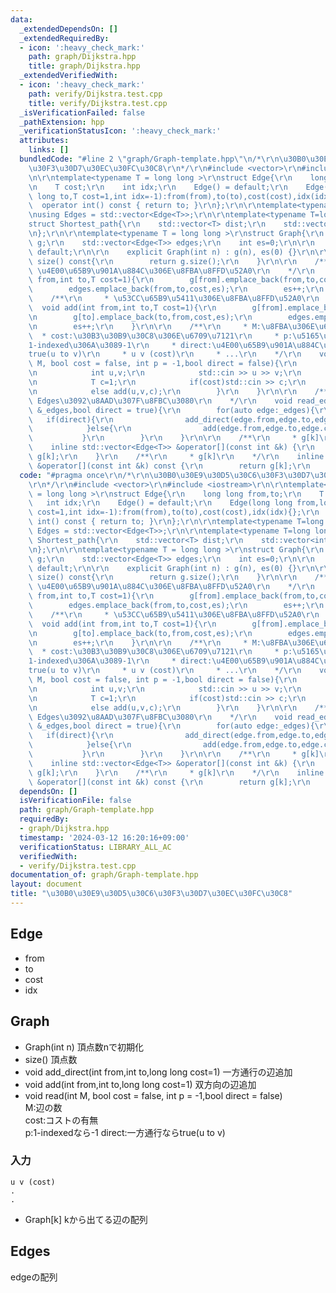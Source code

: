 ```yaml
---
data:
  _extendedDependsOn: []
  _extendedRequiredBy:
  - icon: ':heavy_check_mark:'
    path: graph/Dijkstra.hpp
    title: graph/Dijkstra.hpp
  _extendedVerifiedWith:
  - icon: ':heavy_check_mark:'
    path: verify/Dijkstra.test.cpp
    title: verify/Dijkstra.test.cpp
  _isVerificationFailed: false
  _pathExtension: hpp
  _verificationStatusIcon: ':heavy_check_mark:'
  attributes:
    links: []
  bundledCode: "#line 2 \"graph/Graph-template.hpp\"\n/*\r\n\u30B0\u30E9\u30D5\u30C6\
    \u30F3\u30D7\u30EC\u30FC\u30C8\r\n*/\r\n#include <vector>\r\n#include <iostream>\r\
    \n\r\ntemplate<typename T = long long >\r\nstruct Edge{\r\n    long long from,to;\r\
    \n    T cost;\r\n    int idx;\r\n    Edge() = default;\r\n    Edge(long long from,long\
    \ long to,T cost=1,int idx=-1):from(from),to(to),cost(cost),idx(idx){};\r\n  \
    \  operator int() const { return to; }\r\n};\r\n\r\ntemplate<typename T=long long>\r\
    \nusing Edges = std::vector<Edge<T>>;\r\n\r\ntemplate<typename T=long long>\r\n\
    struct Shortest_path{\r\n    std::vector<T> dist;\r\n    std::vector<int>from,last_edge;\r\
    \n};\r\n\r\ntemplate<typename T = long long >\r\nstruct Graph{\r\n    std::vector<std::vector<Edge<T>>>\
    \ g;\r\n    std::vector<Edge<T>> edges;\r\n    int es=0;\r\n\r\n    Graph() =\
    \ default;\r\n\r\n    explicit Graph(int n) : g(n), es(0) {}\r\n\r\n    std::size_t\
    \ size() const{\r\n        return g.size();\r\n    }\r\n\r\n    /**\r\n     *\
    \ \u4E00\u65B9\u901A\u884C\u306E\u8FBA\u8FFD\u52A0\r\n    */\r\n    void add_direct(int\
    \ from,int to,T cost=1){\r\n        g[from].emplace_back(from,to,cost,es);\r\n\
    \        edges.emplace_back(from,to,cost,es);\r\n        es++;\r\n    }\r\n\r\n\
    \    /**\r\n     * \u53CC\u65B9\u5411\u306E\u8FBA\u8FFD\u52A0\r\n    */\r\n  \
    \  void add(int from,int to,T cost=1){\r\n        g[from].emplace_back(from,to,cost,es);\r\
    \n        g[to].emplace_back(to,from,cost,es);\r\n        edges.emplace_back(from,to,cost,es);\r\
    \n        es++;\r\n    }\r\n\r\n    /**\r\n     * M:\u8FBA\u306E\u6570\r\n   \
    \  * cost:\u30B3\u30B9\u30C8\u306E\u6709\u7121\r\n     * p:\u5165\u529B\u304C\
    1-indexed\u306A\u3089-1\r\n     * direct:\u4E00\u65B9\u901A\u884C\u306A\u3089\
    true(u to v)\r\n     * u v (cost)\r\n     * ...\r\n    */\r\n    void read(int\
    \ M, bool cost = false, int p = -1,bool direct = false){\r\n        for(int i=0;i<M;i++){\r\
    \n            int u,v;\r\n            std::cin >> u >> v;\r\n            u+=p;v+=p;\r\
    \n            T c=1;\r\n            if(cost)std::cin >> c;\r\n            if(direct)add_direct(u,v,c);\r\
    \n            else add(u,v,c);\r\n        }\r\n    }\r\n\r\n    /**\r\n     *\
    \ Edges\u3092\u8AAD\u307F\u8FBC\u3080\r\n    */\r\n    void read_edges(Edges<T>\
    \ &_edges,bool direct = true){\r\n        for(auto edge:_edges){\r\n         \
    \   if(direct){\r\n                add_direct(edge.from,edge.to,edge.cost);\r\n\
    \            }else{\r\n                add(edge.from,edge.to,edge.cost);\r\n \
    \           }\r\n        }\r\n    }\r\n\r\n    /**\r\n     * g[k]\r\n    */\r\n\
    \    inline std::vector<Edge<T>> &operator[](const int &k) {\r\n        return\
    \ g[k];\r\n    }\r\n    /**\r\n     * g[k]\r\n    */\r\n    inline const std::vector<Edge<T>>\
    \ &operator[](const int &k) const {\r\n        return g[k];\r\n    }\r\n};\n"
  code: "#pragma once\r\n/*\r\n\u30B0\u30E9\u30D5\u30C6\u30F3\u30D7\u30EC\u30FC\u30C8\
    \r\n*/\r\n#include <vector>\r\n#include <iostream>\r\n\r\ntemplate<typename T\
    \ = long long >\r\nstruct Edge{\r\n    long long from,to;\r\n    T cost;\r\n \
    \   int idx;\r\n    Edge() = default;\r\n    Edge(long long from,long long to,T\
    \ cost=1,int idx=-1):from(from),to(to),cost(cost),idx(idx){};\r\n    operator\
    \ int() const { return to; }\r\n};\r\n\r\ntemplate<typename T=long long>\r\nusing\
    \ Edges = std::vector<Edge<T>>;\r\n\r\ntemplate<typename T=long long>\r\nstruct\
    \ Shortest_path{\r\n    std::vector<T> dist;\r\n    std::vector<int>from,last_edge;\r\
    \n};\r\n\r\ntemplate<typename T = long long >\r\nstruct Graph{\r\n    std::vector<std::vector<Edge<T>>>\
    \ g;\r\n    std::vector<Edge<T>> edges;\r\n    int es=0;\r\n\r\n    Graph() =\
    \ default;\r\n\r\n    explicit Graph(int n) : g(n), es(0) {}\r\n\r\n    std::size_t\
    \ size() const{\r\n        return g.size();\r\n    }\r\n\r\n    /**\r\n     *\
    \ \u4E00\u65B9\u901A\u884C\u306E\u8FBA\u8FFD\u52A0\r\n    */\r\n    void add_direct(int\
    \ from,int to,T cost=1){\r\n        g[from].emplace_back(from,to,cost,es);\r\n\
    \        edges.emplace_back(from,to,cost,es);\r\n        es++;\r\n    }\r\n\r\n\
    \    /**\r\n     * \u53CC\u65B9\u5411\u306E\u8FBA\u8FFD\u52A0\r\n    */\r\n  \
    \  void add(int from,int to,T cost=1){\r\n        g[from].emplace_back(from,to,cost,es);\r\
    \n        g[to].emplace_back(to,from,cost,es);\r\n        edges.emplace_back(from,to,cost,es);\r\
    \n        es++;\r\n    }\r\n\r\n    /**\r\n     * M:\u8FBA\u306E\u6570\r\n   \
    \  * cost:\u30B3\u30B9\u30C8\u306E\u6709\u7121\r\n     * p:\u5165\u529B\u304C\
    1-indexed\u306A\u3089-1\r\n     * direct:\u4E00\u65B9\u901A\u884C\u306A\u3089\
    true(u to v)\r\n     * u v (cost)\r\n     * ...\r\n    */\r\n    void read(int\
    \ M, bool cost = false, int p = -1,bool direct = false){\r\n        for(int i=0;i<M;i++){\r\
    \n            int u,v;\r\n            std::cin >> u >> v;\r\n            u+=p;v+=p;\r\
    \n            T c=1;\r\n            if(cost)std::cin >> c;\r\n            if(direct)add_direct(u,v,c);\r\
    \n            else add(u,v,c);\r\n        }\r\n    }\r\n\r\n    /**\r\n     *\
    \ Edges\u3092\u8AAD\u307F\u8FBC\u3080\r\n    */\r\n    void read_edges(Edges<T>\
    \ &_edges,bool direct = true){\r\n        for(auto edge:_edges){\r\n         \
    \   if(direct){\r\n                add_direct(edge.from,edge.to,edge.cost);\r\n\
    \            }else{\r\n                add(edge.from,edge.to,edge.cost);\r\n \
    \           }\r\n        }\r\n    }\r\n\r\n    /**\r\n     * g[k]\r\n    */\r\n\
    \    inline std::vector<Edge<T>> &operator[](const int &k) {\r\n        return\
    \ g[k];\r\n    }\r\n    /**\r\n     * g[k]\r\n    */\r\n    inline const std::vector<Edge<T>>\
    \ &operator[](const int &k) const {\r\n        return g[k];\r\n    }\r\n};"
  dependsOn: []
  isVerificationFile: false
  path: graph/Graph-template.hpp
  requiredBy:
  - graph/Dijkstra.hpp
  timestamp: '2024-03-12 16:20:16+09:00'
  verificationStatus: LIBRARY_ALL_AC
  verifiedWith:
  - verify/Dijkstra.test.cpp
documentation_of: graph/Graph-template.hpp
layout: document
title: "\u30B0\u30E9\u30D5\u30C6\u30F3\u30D7\u30EC\u30FC\u30C8"
---
```

## Edge
- from 
- to
- cost
- idx

## Graph
- Graph(int n) 頂点数nで初期化
- size() 頂点数
- void add_direct(int from,int to,long long cost=1) 一方通行の辺追加
- void add(int from,int to,long long cost=1) 双方向の辺追加
- void read(int M, bool cost = false, int p = -1,bool direct = false)  
M:辺の数  
cost:コストの有無  
p:1-indexedなら-1
direct:一方通行ならtrue(u to v)
### 入力
```
u v (cost)  
.  
.  
```
- Graph[k] kから出てる辺の配列

## Edges
edgeの配列